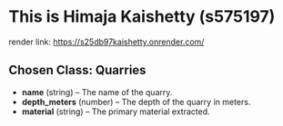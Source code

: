 
# This is Himaja Kaishetty (s575197)
 render link: https://s25db97kaishetty.onrender.com/
 ## Chosen Class: Quarries
- **name** (string) – The name of the quarry.
- **depth_meters** (number) – The depth of the quarry in meters.
- **material** (string) – The primary material extracted.


